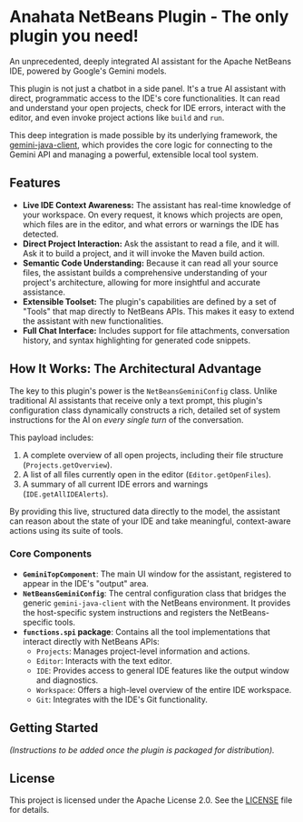 # Anahata NetBeans Plugin - The only plugin you need!

An unprecedented, deeply integrated AI assistant for the Apache NetBeans IDE, powered by Google's Gemini models.

This plugin is not just a chatbot in a side panel. It's a true AI assistant with direct, programmatic access to the IDE's core functionalities. It can read and understand your open projects, check for IDE errors, interact with the editor, and even invoke project actions like `build` and `run`.

This deep integration is made possible by its underlying framework, the [gemini-java-client](https://github.com/pablo-anahata/gemini-java-client), which provides the core logic for connecting to the Gemini API and managing a powerful, extensible local tool system.

## Features

- **Live IDE Context Awareness:** The assistant has real-time knowledge of your workspace. On every request, it knows which projects are open, which files are in the editor, and what errors or warnings the IDE has detected.
- **Direct Project Interaction:** Ask the assistant to read a file, and it will. Ask it to build a project, and it will invoke the Maven build action.
- **Semantic Code Understanding:** Because it can read all your source files, the assistant builds a comprehensive understanding of your project's architecture, allowing for more insightful and accurate assistance.
- **Extensible Toolset:** The plugin's capabilities are defined by a set of "Tools" that map directly to NetBeans APIs. This makes it easy to extend the assistant with new functionalities.
- **Full Chat Interface:** Includes support for file attachments, conversation history, and syntax highlighting for generated code snippets.

## How It Works: The Architectural Advantage

The key to this plugin's power is the `NetBeansGeminiConfig` class. Unlike traditional AI assistants that receive only a text prompt, this plugin's configuration class dynamically constructs a rich, detailed set of system instructions for the AI on *every single turn* of the conversation.

This payload includes:
1.  A complete overview of all open projects, including their file structure (`Projects.getOverview`).
2.  A list of all files currently open in the editor (`Editor.getOpenFiles`).
3.  A summary of all current IDE errors and warnings (`IDE.getAllIDEAlerts`).

By providing this live, structured data directly to the model, the assistant can reason about the state of your IDE and take meaningful, context-aware actions using its suite of tools.

### Core Components

- **`GeminiTopComponent`**: The main UI window for the assistant, registered to appear in the IDE's "output" area.
- **`NetBeansGeminiConfig`**: The central configuration class that bridges the generic `gemini-java-client` with the NetBeans environment. It provides the host-specific system instructions and registers the NetBeans-specific tools.
- **`functions.spi` package**: Contains all the tool implementations that interact directly with NetBeans APIs:
    - `Projects`: Manages project-level information and actions.
    - `Editor`: Interacts with the text editor.
    - `IDE`: Provides access to general IDE features like the output window and diagnostics.
    - `Workspace`: Offers a high-level overview of the entire IDE workspace.
    - `Git`: Integrates with the IDE's Git functionality.

## Getting Started

*(Instructions to be added once the plugin is packaged for distribution).*

## License

This project is licensed under the Apache License 2.0. See the [LICENSE](LICENSE) file for details.
